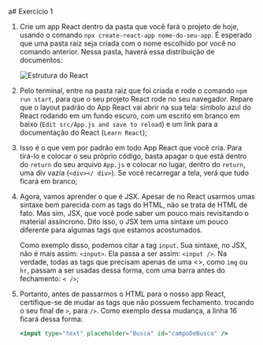 a# Exercício 1

1.  Crie um app React dentro da pasta que você fará o projeto de hoje, usando o comando `npx create-react-app nome-do-seu-app`. É esperado que uma pasta raiz seja criada com o nome escolhido por você no comando anterior. Nessa pasta, haverá essa distribuição de documentos:

    ![Estrutura do React](https://jslpfmlhyrzjbddidwga.supabase.co/storage/v1/object/public/assets-conteudo/imagens/estrutura-react.png)

2.  Pelo terminal, entre na pasta raiz que foi criada e rode o comando `npm run start`, para que o seu projeto React rode no seu navegador. Repare que o layout padrão do App React vai abrir na sua tela: símbolo azul do React rodando em um fundo escuro, com um escrito em branco em baixo (`Edit src/App.js and save to reload`) e um link para a documentação do React (`Learn React`);
3.  Isso é o que vem por padrão em todo App React que você cria. Para tirá-lo e colocar o seu próprio código, basta apagar o que está dentro do `return` do seu arquivo `App.js` e colocar no lugar, dentro do `return`, uma div vazia (`<div></ div>`). Se você recarregar a tela, verá que tudo ficará em branco;
4.  Agora, vamos aprender o que é JSX. Apesar de no React usarmos umas sintaxe bem parecida com as tags do HTML, não se trata de HTML de fato. Mas sim, JSX, que você pode saber um pouco mais revisitando o material assíncrono. Dito isso, o JSX tem uma sintaxe um pouco diferente para algumas tags que estamos acostumados.

    Como exemplo disso, podemos citar a tag `input`. Sua sintaxe, no JSX, não é mais assim: `<input>`. Ela passa a ser assim: `<input />`. Na verdade, todas as tags que precisam apenas de uma <>, como `img` ou `hr`, passam a ser usadas dessa forma, com uma barra antes do fechamento: `< />`;

5.  Portanto, antes de passarmos o HTML para o nosso app React, certifique-se de mudar as tags que não possuem fechamento. trocando o seu final de `>`, para `/>`. Como exemplo dessa mudança, a linha 16 ficará dessa forma:

    ```jsx
    <input type="text" placeholder="Busca" id="campoDeBusca" />
    ```
